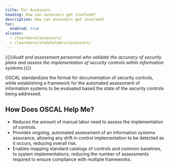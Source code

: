 ```yaml
---
title: For Assessors
heading: How can assessors get involved?
description: How can assessors get involved?
toc:
  enabled: true
aliases:
  - /learnmore/assessors/
  - /learnmore/stakeholders/assessors/
---
```


{{<callout>}}*Audit and assessment personnel who validate the accuracy of security plans and assess the implementation of security controls within information systems.*{{</callout>}}

OSCAL standardizes the format for documentation of security controls, while establishing a framework for the automated assessment of information systems to be evaluated based the state of the security controls being addressed.

## How Does OSCAL Help Me?

- Reduces the amount of manual labor need to assess the implementation of controls.
- Provides ongoing, automated assessment of an information systems assurance, allowing any drift in control implementation to be detected as it occurs, reducing overall risk.
- Enables mapping standard catalogs of controls and common baselines, to system implementations, reducing the number of assessments required to ensure compliance with multiple frameworks.
